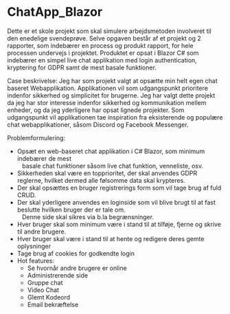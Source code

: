 # ChatApp_Blazor
Dette er et skole projekt som skal simulere arbejdsmetoden involveret til den enedelige svendeprøve.
Selve opgaven består af et projekt og 2 rapporter, som indebærer en process og produkt rapport, for hele processen undervejs i projektet.
Produktet er opsat i Blazor C# som indebærer en simpel live chat applikation med login authentication, kryptering for GDPR samt de mest basale funktioner.

Case beskrivelse:
Jeg har som projekt valgt at opsætte min helt egen chat baseret Webapplikation. 
Applikationen vil som udgangspunkt prioritere indenfor sikkerhed og simplicitet for brugerne.
Jeg har valgt dette projekt da jeg har stor interesse indenfor sikkerhed og kommunikation 
mellem enheder, og da jeg yderligere har opsat lignede projekter.
Som udgangspunkt vil applikationen tae inspiration fra eksisterende og populære chat 
webapplikationer, såsom Discord og Facebook Messenger.

Problemformulering:  
- Opsæt en web-baseret chat applikation i C# Blazor, som minimum indebærer de mest  
 &ensp; basale chat funktioner såsom live chat funktion, venneliste, osv.  
- Sikkerheden skal være en topprioritet, der skal anvendes GDPR reglerne, hvilket dermed alle følsomme data skal krypteres.  
- Der skal opsættes en bruger registrerings form som vil tage brug af fuld CRUD.  
- Der skal yderligere anvendes en loginside som vil blive brugt til at fast beslutte hvilken bruger der er tale om.  
&ensp; Denne side skal sikres via b.la begrænsninger.  
- Hver bruger skal som minimum være i stand til at tilføje, fjerne og skrive til andre brugere.  
- Hver bruger skal være i stand til at hente og redigere deres gemte oplysninger  
- Tage brug af cookies for godkendte login  
- Hot features:  
  - Se hvornår andre brugere er online  
  - Administrerende side  
  - Gruppe chat  
  - Video Chat  
  - Glemt Kodeord  
  - Email bekræftelse  
